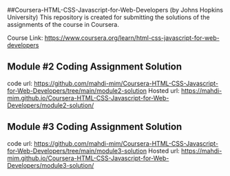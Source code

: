 ##Coursera-HTML-CSS-Javascript-for-Web-Developers (by Johns Hopkins University)
This repository is created for submitting the solutions of the assignments of the course in Coursera.

Course Link: https://www.coursera.org/learn/html-css-javascript-for-web-developers

## Module #2 Coding Assignment Solution
   code url: https://github.com/mahdi-mim/Coursera-HTML-CSS-Javascript-for-Web-Developers/tree/main/module2-solution   Hosted url: https://mahdi-mim.github.io/Coursera-HTML-CSS-Javascript-for-Web-Developers/module2-solution/
## Module #3 Coding Assignment Solution
   code url: https://github.com/mahdi-mim/Coursera-HTML-CSS-Javascript-for-Web-Developers/tree/main/module3-solution   Hosted url: https://mahdi-mim.github.io/Coursera-HTML-CSS-Javascript-for-Web-Developers/module3-solution/
